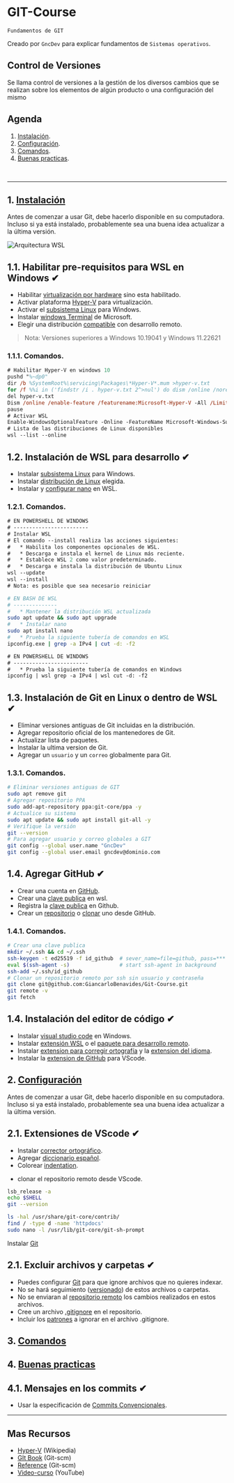 # GIT-Course
<p><code>Fundamentos de GIT</code></p>
<p>Creado por <code>GncDev</code> para explicar fundamentos de <code>Sistemas operativos</code>.</p>

## Control de Versiones
Se llama control de versiones a la gestión de los diversos cambios que se realizan sobre los elementos de algún producto o una configuración del mismo

## Agenda
1. [Instalación](#1-instalación).
1. [Configuración](#2-configuración).
1. [Comandos](#3-comandos).
1. [Buenas practicas](#4-buenas-practicas).

<br>

---
## 1. [Instalación](#agenda)
Antes de comenzar a usar Git, debe hacerlo disponible en su computadora. Incluso si ya está instalado, probablemente sea una buena idea actualizar a la última versión.

![Arquitectura WSL](https://code.visualstudio.com/assets/docs/remote/wsl/architecture-wsl.png)

[1]:https://es.wikipedia.org/wiki/Git

## 1.1. Habilitar pre-requisitos para WSL en Windows ✔
* Habilitar [virtualización por hardware][11_1] sino esta habilitado. 
* Activar plataforma [Hyper-V][11_2] para virtualización.
* Activar el [subsistema Linux][11_3] para Windows.
* Instalar [windows Terminal][11_4] de Microsoft.
* Elegir una distribución [compatible][11_5] con desarrollo remoto.

[11_1]:https://community.acer.com/kb/articles/14750
[11_2]:https://support.microsoft.com/es-es/windows/habilitar-la-virtualizaci%C3%B3n-en-equipos-windows-11-c5578302-6e43-4b4b-a449-8ced115f58e1
[11_3]:https://learn.microsoft.com/es-mx/windows/wsl/install
[11_4]:https://apps.microsoft.com/store/detail/windows-terminal/9N0DX20HK701?hl=es-co&gl=co&rtc=1
[11_5]:https://apps.microsoft.com/store/detail/ubuntu-22042-lts/9PN20MSR04DW

>Nota: Versiones superiores a Windows 10.19041 y Windows 11.22621

### 1.1.1. Comandos.

```ps
# Habilitar Hyper-V en windows 10
pushd "%~dp0"
dir /b %SystemRoot%\servicing\Packages\*Hyper-V*.mum >hyper-v.txt
for /f %%i in ('findstr /i . hyper-v.txt 2^>nul') do dism /online /norestart /add-package:"%SystemRoot%\servicing\Packages\%%i"
del hyper-v.txt
Dism /online /enable-feature /featurename:Microsoft-Hyper-V -All /LimitAccess /ALL
pause
# Activar WSL
Enable-WindowsOptionalFeature -Online -FeatureName Microsoft-Windows-Subsystem-Linux
# Lista de las distribuciones de Linux disponibles
wsl --list --online
```

## 1.2. Instalación de WSL para desarrollo ✔
* Instalar [subsistema Linux][12_1] para Windows.
* Instalar [distribución de Linux][12_2] elegida.
* Instalar y [configurar nano][12_3] en WSL. 

[12_1]:https://learn.microsoft.com/es-mx/windows/wsl/install
[12_2]:https://code.visualstudio.com/docs/remote/linux
[12_3]:https://ubunlog.com/nanorc-configura-editor-texto/

### 1.2.1. Comandos.

```ps
# EN POWERSHELL DE WINDOWS
# ------------------------
# Instalar WSL
# El comando --install realiza las acciones siguientes:
#   * Habilita los componentes opcionales de WSL.
#   * Descarga e instala el kernel de Linux más reciente.
#   * Establece WSL 2 como valor predeterminado.
#   * Descarga e instala la distribución de Ubuntu Linux
wsl --update
wsl --install
# Nota: es posible que sea necesario reiniciar
```

```bash
# EN BASH DE WSL
# --------------
#   * Mantener la distribución WSL actualizada
sudo apt update && sudo apt upgrade
#   * Instalar nano
sudo apt install nano
#   * Prueba la siguiente tubería de comandos en WSL
ipconfig.exe | grep -a IPv4 | cut -d: -f2
```

```ps
# EN POWERSHELL DE WINDOWS
# ------------------------
#   * Prueba la siguiente tubería de comandos en Windows
ipconfig | wsl grep -a IPv4 | wsl cut -d: -f2
```

## 1.3. Instalación de Git en Linux o dentro de WSL ✔
* Eliminar versiones antiguas de Git incluidas en la distribución.
* Agregar repositorio oficial de los mantenedores de Git.
* Actualizar lista de paquetes.
* Instalar la ultima version de Git.
* Agregar un <code>usuario</code> y un <code>correo</code> globalmente para Git.

### 1.3.1. Comandos.

```bash
# Eliminar versiones antiguas de GIT
sudo apt remove git
# Agregar repositorio PPA
sudo add-apt-repository ppa:git-core/ppa -y
# Actualice su sistema
sudo apt update && sudo apt install git-all -y
# Verifique la versión
git --version
# Para agregar usuario y correo globales a GIT
git config --global user.name "GncDev"
git config --global user.email gncdev@dominio.com
```

## 1.4. Agregar GitHub ✔
* Crear una cuenta en [GitHub][14_1].
* Crear una [clave publica][14_2] en wsl.
* Registra la [clave publica][14_3] en Github.
* Crear un [repositorio][14_4] o [clonar][14_5] uno desde GitHub.

[14_1]:https://github.com/
[14_2]:https://docs.github.com/es/authentication/connecting-to-github-with-ssh
[14_3]:https://github.com/settings/ssh/new
[14_4]:https://github.com/new
[14_5]:https://github.com/GiancarloBenavides/Git-Course.git


### 1.4.1. Comandos.

```bash
# Crear una clave publica
mkdir ~/.ssh && cd ~/.ssh
ssh-keygen -t ed25519 -f id_github  # sever_name=file=github, pass=***
eval $(ssh-agent -s)                # start ssh-agent in background
ssh-add ~/.ssh/id_github
# Clonar un repositorio remoto por ssh sin usuario y contraseña
git clone git@github.com:GiancarloBenavides/Git-Course.git
git remote -v
git fetch
```

## 1.4. Instalación del editor de código ✔
* Instalar [visual studio code][13_1] en Windows.
* Instalar [extensión WSL][13_2] o el [paquete para desarrollo remoto][13_3].
* Instalar [extension para corregir ortografía][13_4] y la [extension del idioma][13_5].
* Instalar la [extension de GitHub][14_3] para VScode.

[13_1]:https://code.visualstudio.com/download
[13_2]:https://marketplace.visualstudio.com/items?itemName=ms-vscode-remote.remote-wsl
[13_3]:https://marketplace.visualstudio.com/items?itemName=ms-vscode-remote.vscode-remote-extensionpack
[13_4]:https://marketplace.visualstudio.com/items?itemName=streetsidesoftware.code-spell-checker
[13_5]:https://marketplace.visualstudio.com/items?itemName=streetsidesoftware.code-spell-checker-spanish
[14_3]:https://marketplace.visualstudio.com/items?itemName=GitHub.vscode-pull-request-github



## 2. [Configuración](#agenda)
Antes de comenzar a usar Git, debe hacerlo disponible en su computadora. Incluso si ya está instalado, probablemente sea una buena idea actualizar a la última versión.

## 2.1. Extensiones de VScode ✔
* Instalar [corrector ortográfico][21_1].
* Agregar [diccionario español][21_1].
* Colorear [indentation][21_3].

[21_1]:https://marketplace.visualstudio.com/items?itemName=streetsidesoftware.code-spell-checker
[21_2]:https://marketplace.visualstudio.com/items?itemName=streetsidesoftware.code-spell-checker-spanish
[21_3]:https://marketplace.visualstudio.com/items?itemName=oderwat.indent-rainbow



* clonar el repositorio remoto desde VScode.




```bash
lsb_release -a
echo $SHELL
git --version

ls -hal /usr/share/git-core/contrib/
find / -type d -name 'httpdocs'
sudo nano -l /usr/lib/git-core/git-sh-prompt

```



Instalar [Git][1_2]

[1_2]:https://git-scm.com/download/win











## 2.1. Excluir archivos y carpetas ✔
* Puedes configurar [Git][21_1] para que ignore archivos que no quieres indexar.
* No se hará seguimiento ([versionado][21_2]) de estos archivos o carpetas.
* No se enviaran al [repositorio remoto][21_3] los cambios realizados en estos archivos.
* Cree un archivo [.gitignore][21_4] en el repositorio.
* Incluir los [patrones][21_5] a ignorar en el archivo .gitignore.

[21_1]:https://es.wikipedia.org/wiki/Git
[21_2]:https://es.wikipedia.org/wiki/Control_de_versiones
[21_3]:https://docs.github.com/es/get-started/getting-started-with-git/ignoring-files
[21_4]:https://git-scm.com/docs/gitignore
[21_5]:https://github.com/github/gitignore


## 3. [Comandos](#agenda)


## 4. [Buenas practicas](#agenda)

## 4.1. Mensajes en los commits ✔
* Usar la especificación de [Commits Convencionales][41_1].

[41_1]:https://www.conventionalcommits.org/es/v1.0.0/



---
## Mas Recursos
- [Hyper-V](https://es.wikipedia.org/wiki/Hyper-V) (Wikipedia)
- [GIt Book](https://git-scm.com/book/en/v2) (Git-scm)
- [Reference](https://git-scm.com/docs) (Git-scm)
- [Video-curso](https://www.youtube.com/watch?v=GwkgaANyjjw&list=PLTd5ehIj0goMCnj6V5NdzSIHBgrIXckGU) (YouTube)